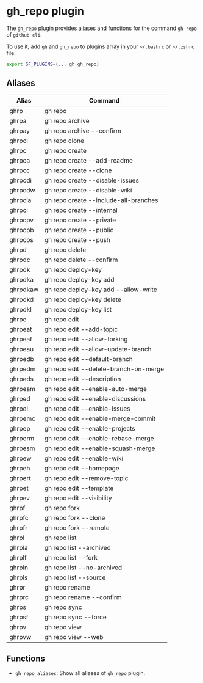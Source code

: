 # gh_repo plugin

The `gh_repo` plugin provides [aliases](#aliases) and [functions](#functions) for the command `gh repo` of `github cli`.

To use it, add `gh` and `gh_repo` to plugins array in your `~/.bashrc` or `~/.zshrc` file:

```sh
export SF_PLUGINS=(... gh gh_repo)
```

## Aliases

| Alias    | Command                               |
| -------- | ------------------------------------- |
| ghrp     | gh repo                               |
| ghrpa    | gh repo archive                       |
| ghrpay   | gh repo archive --confirm             |
| ghrpcl   | gh repo clone                         |
| ghrpc    | gh repo create                        |
| ghrpca   | gh repo create --add-readme           |
| ghrpcc   | gh repo create --clone                |
| ghrpcdi  | gh repo create --disable-issues       |
| ghrpcdw  | gh repo create --disable-wiki         |
| ghrpcia  | gh repo create --include-all-branches |
| ghrpci   | gh repo create --internal             |
| ghrpcpv  | gh repo create --private              |
| ghrpcpb  | gh repo create --public               |
| ghrpcps  | gh repo create --push                 |
| ghrpd    | gh repo delete                        |
| ghrpdc   | gh repo delete --confirm              |
| ghrpdk   | gh repo deploy-key                    |
| ghrpdka  | gh repo deploy-key add                |
| ghrpdkaw | gh repo deploy-key add --allow-write  |
| ghrpdkd  | gh repo deploy-key delete             |
| ghrpdkl  | gh repo deploy-key list               |
| ghrpe    | gh repo edit                          |
| ghrpeat  | gh repo edit --add-topic              |
| ghrpeaf  | gh repo edit --allow-forking          |
| ghrpeau  | gh repo edit --allow-update-branch    |
| ghrpedb  | gh repo edit --default-branch         |
| ghrpedm  | gh repo edit --delete-branch-on-merge |
| ghrpeds  | gh repo edit --description            |
| ghrpeam  | gh repo edit --enable-auto-merge      |
| ghrped   | gh repo edit --enable-discussions     |
| ghrpei   | gh repo edit --enable-issues          |
| ghrpemc  | gh repo edit --enable-merge-commit    |
| ghrpep   | gh repo edit --enable-projects        |
| ghrperm  | gh repo edit --enable-rebase-merge    |
| ghrpesm  | gh repo edit --enable-squash-merge    |
| ghrpew   | gh repo edit --enable-wiki            |
| ghrpeh   | gh repo edit --homepage               |
| ghrpert  | gh repo edit --remove-topic           |
| ghrpet   | gh repo edit --template               |
| ghrpev   | gh repo edit --visibility             |
| ghrpf    | gh repo fork                          |
| ghrpfc   | gh repo fork --clone                  |
| ghrpfr   | gh repo fork --remote                 |
| ghrpl    | gh repo list                          |
| ghrpla   | gh repo list --archived               |
| ghrplf   | gh repo list --fork                   |
| ghrpln   | gh repo list --no-archived            |
| ghrpls   | gh repo list --source                 |
| ghrpr    | gh repo rename                        |
| ghrprc   | gh repo rename --confirm              |
| ghrps    | gh repo sync                          |
| ghrpsf   | gh repo sync --force                  |
| ghrpv    | gh repo view                          |
| ghrpvw   | gh repo view --web                    |

## Functions

- `gh_repo_aliases`: Show all aliases of `gh_repo` plugin.
